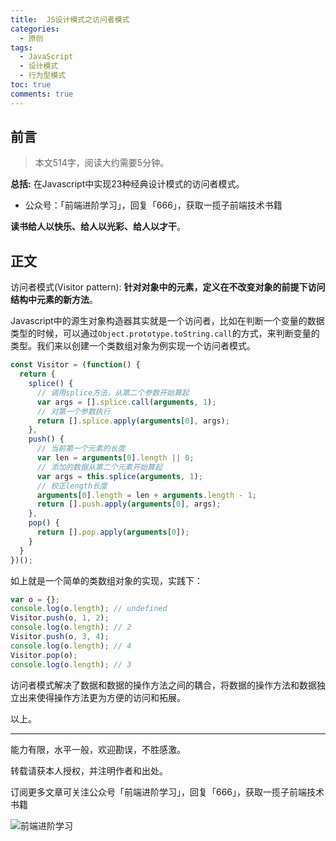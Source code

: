 ```yaml
---
title:  JS设计模式之访问者模式
categories:
  - 原创
tags:
  - JavaScript
  - 设计模式
  - 行为型模式
toc: true
comments: true
---
```


## 前言

> 本文514字，阅读大约需要5分钟。

**总括:** 在Javascript中实现23种经典设计模式的访问者模式。

- 公众号：「前端进阶学习」，回复「666」，获取一揽子前端技术书籍

**读书给人以快乐、给人以光彩、给人以才干**。

<!-- more -->

## 正文

访问者模式(Visitor pattern):   **针对对象中的元素，定义在不改变对象的前提下访问结构中元素的新方法**。

Javascript中的源生对象构造器其实就是一个访问者，比如在判断一个变量的数据类型的时候，可以通过`Object.prototype.toString.call`的方式，来判断变量的类型。我们来以创建一个类数组对象为例实现一个访问者模式。

```js
const Visitor = (function() {
  return {
    splice() {
      // 调用splice方法，从第二个参数开始算起
      var args = [].splice.call(arguments, 1);
      // 对第一个参数执行
      return [].splice.apply(arguments[0], args);
    },
    push() {
      // 当前第一个元素的长度
      var len = arguments[0].length || 0;
      // 添加的数据从第二个元素开始算起
      var args = this.splice(arguments, 1);
      // 校正length长度
      arguments[0].length = len + arguments.length - 1;
      return [].push.apply(arguments[0], args);
    },
    pop() {
      return [].pop.apply(arguments[0]);
    }
  }
})();
```

如上就是一个简单的类数组对象的实现，实践下：

```js
var o = {};
console.log(o.length); // undefined
Visitor.push(o, 1, 2);
console.log(o.length); // 2
Visitor.push(o, 3, 4);
console.log(o.length); // 4
Visitor.pop(o);
console.log(o.length); // 3
```

访问者模式解决了数据和数据的操作方法之间的耦合，将数据的操作方法和数据独立出来使得操作方法更为方便的访问和拓展。

以上。

---

能力有限，水平一般，欢迎勘误，不胜感激。

转载请获本人授权，并注明作者和出处。

订阅更多文章可关注公众号「前端进阶学习」，回复「666」，获取一揽子前端技术书籍

![前端进阶学习](https://image.damonare.cn/qianduanjinjie.png)